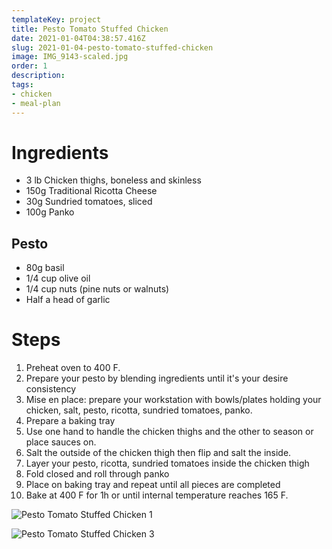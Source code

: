```yaml
---
templateKey: project
title: Pesto Tomato Stuffed Chicken
date: 2021-01-04T04:38:57.416Z
slug: 2021-01-04-pesto-tomato-stuffed-chicken
image: IMG_9143-scaled.jpg
order: 1
description:
tags:
- chicken
- meal-plan
---
```


# Ingredients

- 3 lb Chicken thighs, boneless and skinless
- 150g Traditional Ricotta Cheese
- 30g Sundried tomatoes, sliced
- 100g Panko

## Pesto

- 80g basil
- 1/4 cup olive oil
- 1/4 cup nuts (pine nuts or walnuts)
- Half a head of garlic

# Steps

1. Preheat oven to 400 F.
2. Prepare your pesto by blending ingredients until it's your desire consistency
3. Mise en place: prepare your workstation with bowls/plates holding your chicken, salt, pesto, ricotta, sundried tomatoes, panko.
4. Prepare a baking tray
5. Use one hand to handle the chicken thighs and the other to season or place sauces on.
6. Salt the outside of the chicken thigh then flip and salt the inside.
7. Layer your pesto, ricotta, sundried tomatoes inside the chicken thigh
8. Fold closed and roll through panko
9. Place on baking tray and repeat until all pieces are completed
10. Bake at 400 F for 1h or until internal temperature reaches 165 F.

![Pesto Tomato Stuffed Chicken 1](images/IMG_9142-1024x768.jpg)
    
![Pesto Tomato Stuffed Chicken 3](images/IMG_9145-1024x768.jpg)
